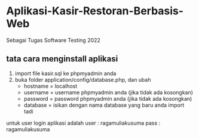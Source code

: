 # Aplikasi-Kasir-Restoran-Berbasis-Web
Sebagai Tugas Software Testing 2022

## tata cara menginstall aplikasi 
1. import file kasir.sql ke phpmyadmin anda
2. buka folder application/config/database.php, dan ubah
    - hostname = localhost
    - username = username phpmyadmin anda (jika tidak ada kosongkan)
    - password = password phpmyadmin anda (jika tidak ada kosongkan)
    - database = isikan dengan nama database yang baru anda import tadi

untuk user login aplikasi adalah
user : ragamuliakusuma
pass : ragamuliakusuma
